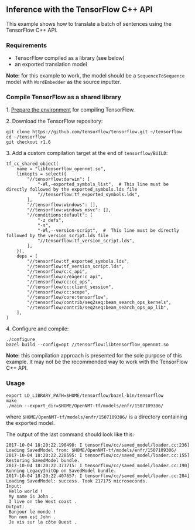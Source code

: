 ## Inference with the TensorFlow C++ API

This example shows how to translate a batch of sentences using the TensorFlow C++ API.

### Requirements

* TensorFlow compiled as a library (see below)
* an exported translation model

**Note:** for this example to work, the model should be a `SequenceToSequence` model with `WordEmbedder` as the source inputter.

### Compile TensorFlow as a shared library

1\. [Prepare the environment](https://www.tensorflow.org/install/install_sources#prepare_environment_for_linux) for compiling TensorFlow.

2\. Download the TensorFlow repository:

```
git clone https://github.com/tensorflow/tensorflow.git ~/tensorflow
cd ~/tensorflow
git checkout r1.6
```

3\. Add a custom compilation target at the end of `tensorflow/BUILD`:


```
tf_cc_shared_object(
    name = "libtensorflow_opennmt.so",
    linkopts = select({
        "//tensorflow:darwin": [
            "-Wl,-exported_symbols_list",  # This line must be directly followed by the exported_symbols.lds file
            "//tensorflow:tf_exported_symbols.lds",
        ],
        "//tensorflow:windows": [],
        "//tensorflow:windows_msvc": [],
        "//conditions:default": [
            "-z defs",
            "-s",
            "-Wl,--version-script",  #  This line must be directly followed by the version_script.lds file
            "//tensorflow:tf_version_script.lds",
        ],
    }),
    deps = [
        "//tensorflow:tf_exported_symbols.lds",
        "//tensorflow:tf_version_script.lds",
        "//tensorflow/c:c_api",
        "//tensorflow/c/eager:c_api",
        "//tensorflow/cc:cc_ops",
        "//tensorflow/cc:client_session",
        "//tensorflow/cc:scope",
        "//tensorflow/core:tensorflow",
        "//tensorflow/contrib/seq2seq:beam_search_ops_kernels",
        "//tensorflow/contrib/seq2seq:beam_search_ops_op_lib",
    ],
)
```

4\. Configure and compile:

```
./configure
bazel build --config=opt //tensorflow:libtensorflow_opennmt.so
```

**Note:** this compilation approach is presented for the sole purpose of this example. It may not be the recommended way to work with the TensorFlow C++ API.

### Usage

```
export LD_LIBRARY_PATH=$HOME/tensorflow/bazel-bin/tensorflow
make
./main --export_dir=$HOME/OpenNMT-tf/models/enfr/1507109306/
```

where `$HOME/OpenNMT-tf/models/enfr/1507109306/` is a directory containing the exported model.

The output of the last command should look like this:

```
2017-10-04 18:20:22.190490: I tensorflow/cc/saved_model/loader.cc:236] Loading SavedModel from: $HOME/OpenNMT-tf/models/enfr/1507109306/
2017-10-04 18:20:22.228595: I tensorflow/cc/saved_model/loader.cc:155] Restoring SavedModel bundle.
2017-10-04 18:20:22.373715: I tensorflow/cc/saved_model/loader.cc:190] Running LegacyInitOp on SavedModel bundle.
2017-10-04 18:20:22.407657: I tensorflow/cc/saved_model/loader.cc:284] Loading SavedModel: success. Took 217175 microseconds.
Input:
 Hello world !
 My name is John .
 I live on the West coast .
Output:
 Bonjour le monde !
 Mon nom est John .
 Je vis sur la côte Ouest .
```
